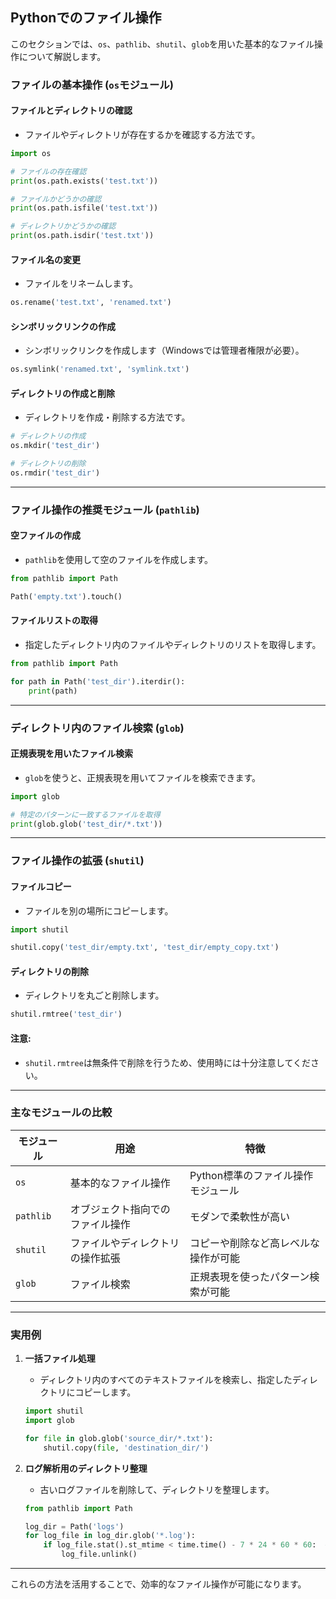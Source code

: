 ## Pythonでのファイル操作

このセクションでは、`os`、`pathlib`、`shutil`、`glob`を用いた基本的なファイル操作について解説します。

### ファイルの基本操作 (`os`モジュール)

#### ファイルとディレクトリの確認
- ファイルやディレクトリが存在するかを確認する方法です。

```python
import os

# ファイルの存在確認
print(os.path.exists('test.txt'))

# ファイルかどうかの確認
print(os.path.isfile('test.txt'))

# ディレクトリかどうかの確認
print(os.path.isdir('test.txt'))
```

#### ファイル名の変更
- ファイルをリネームします。

```python
os.rename('test.txt', 'renamed.txt')
```

#### シンボリックリンクの作成
- シンボリックリンクを作成します（Windowsでは管理者権限が必要）。

```python
os.symlink('renamed.txt', 'symlink.txt')
```

#### ディレクトリの作成と削除
- ディレクトリを作成・削除する方法です。

```python
# ディレクトリの作成
os.mkdir('test_dir')

# ディレクトリの削除
os.rmdir('test_dir')
```

---

### ファイル操作の推奨モジュール (`pathlib`)

#### 空ファイルの作成
- `pathlib`を使用して空のファイルを作成します。

```python
from pathlib import Path

Path('empty.txt').touch()
```

#### ファイルリストの取得
- 指定したディレクトリ内のファイルやディレクトリのリストを取得します。

```python
from pathlib import Path

for path in Path('test_dir').iterdir():
    print(path)
```

---

### ディレクトリ内のファイル検索 (`glob`)

#### 正規表現を用いたファイル検索
- `glob`を使うと、正規表現を用いてファイルを検索できます。

```python
import glob

# 特定のパターンに一致するファイルを取得
print(glob.glob('test_dir/*.txt'))
```

---

### ファイル操作の拡張 (`shutil`)

#### ファイルコピー
- ファイルを別の場所にコピーします。

```python
import shutil

shutil.copy('test_dir/empty.txt', 'test_dir/empty_copy.txt')
```

#### ディレクトリの削除
- ディレクトリを丸ごと削除します。

```python
shutil.rmtree('test_dir')
```

#### 注意:
- `shutil.rmtree`は無条件で削除を行うため、使用時には十分注意してください。

---

### 主なモジュールの比較

| モジュール | 用途                             | 特徴                                 |
| ---------- | -------------------------------- | ------------------------------------ |
| `os`       | 基本的なファイル操作             | Python標準のファイル操作モジュール   |
| `pathlib`  | オブジェクト指向でのファイル操作 | モダンで柔軟性が高い                 |
| `shutil`   | ファイルやディレクトリの操作拡張 | コピーや削除など高レベルな操作が可能 |
| `glob`     | ファイル検索                     | 正規表現を使ったパターン検索が可能   |

---

### 実用例
1. **一括ファイル処理**
   - ディレクトリ内のすべてのテキストファイルを検索し、指定したディレクトリにコピーします。

   ```python
   import shutil
   import glob

   for file in glob.glob('source_dir/*.txt'):
       shutil.copy(file, 'destination_dir/')
   ```

2. **ログ解析用のディレクトリ整理**
   - 古いログファイルを削除して、ディレクトリを整理します。

   ```python
   from pathlib import Path

   log_dir = Path('logs')
   for log_file in log_dir.glob('*.log'):
       if log_file.stat().st_mtime < time.time() - 7 * 24 * 60 * 60:  # 1週間以上前のファイル
           log_file.unlink()
   ```

---

これらの方法を活用することで、効率的なファイル操作が可能になります。

